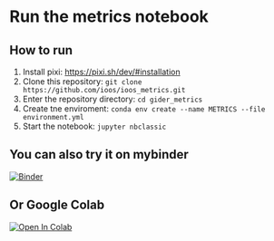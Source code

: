 # Run the metrics notebook

## How to run

1. Install pixi: https://pixi.sh/dev/#installation
1. Clone this repository: `git clone https://github.com/ioos/ioos_metrics.git`
1. Enter the repository directory: `cd gider_metrics`
1. Create tne enviroment: `conda env create --name METRICS --file environment.yml`
1. Start the notebook: `jupyter nbclassic`

## You can also try it on mybinder

[![Binder](https://mybinder.org/badge_logo.svg)](https://mybinder.org/v2/gh/ioos/ioos_metrics/HEAD?labpath=/notebooks/glider_metrics.ipynb)


## Or Google Colab

[![Open In Colab](https://colab.research.google.com/assets/colab-badge.svg)](https://colab.research.google.com/github/ioos/ioos_metrics/blob/main/notebooks/glider_metrics.ipynb)
